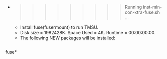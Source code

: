 * >>>>>>>>> Running inst-min-con-xtra-fuse.sh ...
  * Install fuse(fusermount) to run TMSU.
  * Disk size = 1982428K. Space Used = 4K. Runtime = 00:00:00:00.
  * The following NEW packages will be installed:
  ```bash
fuse*
  ```
